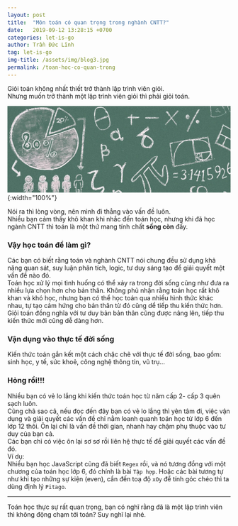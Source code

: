 ```yaml
---
layout: post
title:  "Môn toán có quan trọng trong nghành CNTT?"
date:   2019-09-12 13:28:15 +0700
categories: let-is-go
author: Trần Đức Lĩnh
tag: let-is-go
img-title: /assets/img/blog3.jpg
permalink: /toan-hoc-co-quan-trong
---
```

Giỏi toán không nhất thiết trở thành lập trình viên giỏi.<br/>
Nhưng muốn trở thành một lập trình viên giỏi thì phải giỏi toán.

![image-title-here](/assets/img/img-post/need-math/math-800-310.jpg){:width="100%"}


Nói ra thì lòng vòng, nên mình đi thẳng vào vấn đề luôn.<br/>
Nhiều bạn cảm thấy khô khan khi nhắc đến toán học, nhưng khi đã học ngành CNTT thì toán là một thứ mang tính chất **sống còn** đấy.

### Vậy học toán để làm gì?
Các bạn có biết rằng toán và nghành CNTT nói chung đều sử dụng khả năng quan sát, suy luận phân tích, logic, tư duy sáng tạo để giải quyết một vấn đề nào đó.<br/>
Toán học xử lý mọi tình huống có thể xảy ra trong đời sống cũng như đưa ra nhiều lựa chọn hơn cho bản thân.
Không phủ nhận rằng toán học rất khô khan và khó học, nhưng bạn có thể học toán qua nhiều hình thức khác nhau, tự tạo cảm hứng cho bản thân từ đó cũng dể tiếp thu kiến thức hơn.<br/>
Giỏi toán đồng nghĩa với tư duy bản bản thân cũng được nâng lên, tiếp thu kiến thức mới cũng dễ dàng hơn. 

### Vận dụng vào thực tế đời sống
Kiến thức toán gắn kết một cách chặc chẽ với thực tế đời sống, bao gồm: sinh học, y tế, sức khoẻ, công nghệ thông tin, vũ trụ...<br/>

### Hỏng rồi!!!
Nhiều bạn có vẻ lo lắng khi kiến thức toán học từ năm cấp 2- cấp 3 quên sạch luôn.<br/>
Cũng chã sao cã, nếu đọc đến đây bạn có vẻ lo lắng thì yên tâm đi, việc vận dụng và giải quyết các vấn đề chỉ nằm loanh quanh toán học từ lớp 6 đến lớp 12 thôi. Ôn lại chỉ là vấn đề thời gian, nhanh hay chậm phụ thuộc vào tư duy của bạn cả.<br/>
Các bạn chỉ có việc ôn lại sơ sơ rồi liên hệ thực tế để giải quyết các vấn đề đó.<br/>
Ví dụ: <br/>
Nhiều bạn học JavaScript cũng đã biết `Regex` rồi, và nó tương đồng với một chương của toán học lớp 6, đó chính là bài `Tập hợp`. Hoặc các bài tương tự như khi tạo những sự kiện (even), cần đến toạ độ `xOy` để tính góc chéo thì ta dùng định lý `Pitago`.<br/>

***

Toán học thực sự rất quan trọng, bạn có nghĩ rằng đã là một lập trình viên thì không động chạm tới toán? Suy nghĩ lại nhé.
